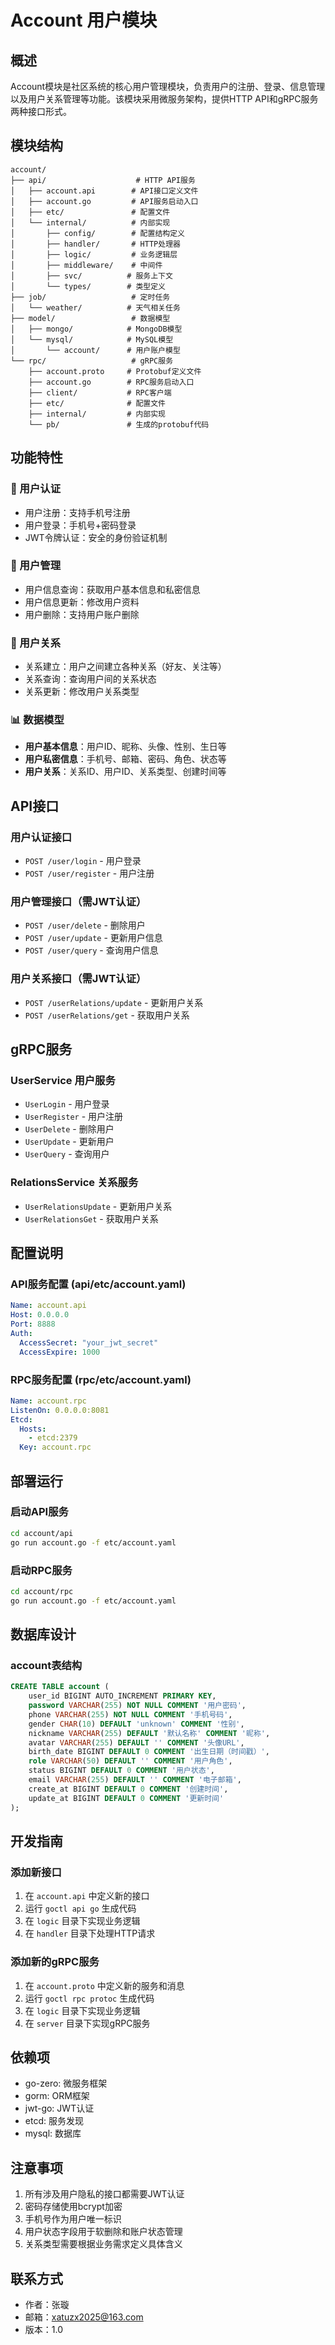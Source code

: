 # Account 用户模块

## 概述

Account模块是社区系统的核心用户管理模块，负责用户的注册、登录、信息管理以及用户关系管理等功能。该模块采用微服务架构，提供HTTP API和gRPC服务两种接口形式。

## 模块结构

```
account/
├── api/                    # HTTP API服务
│   ├── account.api        # API接口定义文件
│   ├── account.go         # API服务启动入口
│   ├── etc/               # 配置文件
│   └── internal/          # 内部实现
│       ├── config/        # 配置结构定义
│       ├── handler/       # HTTP处理器
│       ├── logic/         # 业务逻辑层
│       ├── middleware/    # 中间件
│       ├── svc/          # 服务上下文
│       └── types/        # 类型定义
├── job/                   # 定时任务
│   └── weather/          # 天气相关任务
├── model/                 # 数据模型
│   ├── mongo/            # MongoDB模型
│   └── mysql/            # MySQL模型
│       └── account/      # 用户账户模型
└── rpc/                   # gRPC服务
    ├── account.proto     # Protobuf定义文件
    ├── account.go        # RPC服务启动入口
    ├── client/           # RPC客户端
    ├── etc/              # 配置文件
    ├── internal/         # 内部实现
    └── pb/               # 生成的protobuf代码
```

## 功能特性

### 🔐 用户认证
- 用户注册：支持手机号注册
- 用户登录：手机号+密码登录
- JWT令牌认证：安全的身份验证机制

### 👤 用户管理
- 用户信息查询：获取用户基本信息和私密信息
- 用户信息更新：修改用户资料
- 用户删除：支持用户账户删除

### 👥 用户关系
- 关系建立：用户之间建立各种关系（好友、关注等）
- 关系查询：查询用户间的关系状态
- 关系更新：修改用户关系类型

### 📊 数据模型
- **用户基本信息**：用户ID、昵称、头像、性别、生日等
- **用户私密信息**：手机号、邮箱、密码、角色、状态等
- **用户关系**：关系ID、用户ID、关系类型、创建时间等

## API接口

### 用户认证接口
- `POST /user/login` - 用户登录
- `POST /user/register` - 用户注册

### 用户管理接口（需JWT认证）
- `POST /user/delete` - 删除用户
- `POST /user/update` - 更新用户信息
- `POST /user/query` - 查询用户信息

### 用户关系接口（需JWT认证）
- `POST /userRelations/update` - 更新用户关系
- `POST /userRelations/get` - 获取用户关系

## gRPC服务

### UserService 用户服务
- `UserLogin` - 用户登录
- `UserRegister` - 用户注册
- `UserDelete` - 删除用户
- `UserUpdate` - 更新用户
- `UserQuery` - 查询用户

### RelationsService 关系服务
- `UserRelationsUpdate` - 更新用户关系
- `UserRelationsGet` - 获取用户关系

## 配置说明

### API服务配置 (api/etc/account.yaml)
```yaml
Name: account.api
Host: 0.0.0.0
Port: 8888
Auth:
  AccessSecret: "your_jwt_secret"
  AccessExpire: 1000
```

### RPC服务配置 (rpc/etc/account.yaml)
```yaml
Name: account.rpc
ListenOn: 0.0.0.0:8081
Etcd:
  Hosts:
    - etcd:2379
  Key: account.rpc
```

## 部署运行

### 启动API服务
```bash
cd account/api
go run account.go -f etc/account.yaml
```

### 启动RPC服务
```bash
cd account/rpc
go run account.go -f etc/account.yaml
```

## 数据库设计

### account表结构
```sql
CREATE TABLE account (
    user_id BIGINT AUTO_INCREMENT PRIMARY KEY,
    password VARCHAR(255) NOT NULL COMMENT '用户密码',
    phone VARCHAR(255) NOT NULL COMMENT '手机号码',
    gender CHAR(10) DEFAULT 'unknown' COMMENT '性别',
    nickname VARCHAR(255) DEFAULT '默认名称' COMMENT '昵称',
    avatar VARCHAR(255) DEFAULT '' COMMENT '头像URL',
    birth_date BIGINT DEFAULT 0 COMMENT '出生日期（时间戳）',
    role VARCHAR(50) DEFAULT '' COMMENT '用户角色',
    status BIGINT DEFAULT 0 COMMENT '用户状态',
    email VARCHAR(255) DEFAULT '' COMMENT '电子邮箱',
    create_at BIGINT DEFAULT 0 COMMENT '创建时间',
    update_at BIGINT DEFAULT 0 COMMENT '更新时间'
);
```

## 开发指南

### 添加新接口
1. 在 `account.api` 中定义新的接口
2. 运行 `goctl api go` 生成代码
3. 在 `logic` 目录下实现业务逻辑
4. 在 `handler` 目录下处理HTTP请求

### 添加新的gRPC服务
1. 在 `account.proto` 中定义新的服务和消息
2. 运行 `goctl rpc protoc` 生成代码
3. 在 `logic` 目录下实现业务逻辑
4. 在 `server` 目录下实现gRPC服务

## 依赖项

- go-zero: 微服务框架
- gorm: ORM框架
- jwt-go: JWT认证
- etcd: 服务发现
- mysql: 数据库

## 注意事项

1. 所有涉及用户隐私的接口都需要JWT认证
2. 密码存储使用bcrypt加密
3. 手机号作为用户唯一标识
4. 用户状态字段用于软删除和账户状态管理
5. 关系类型需要根据业务需求定义具体含义

## 联系方式

- 作者：张璇
- 邮箱：xatuzx2025@163.com
- 版本：1.0